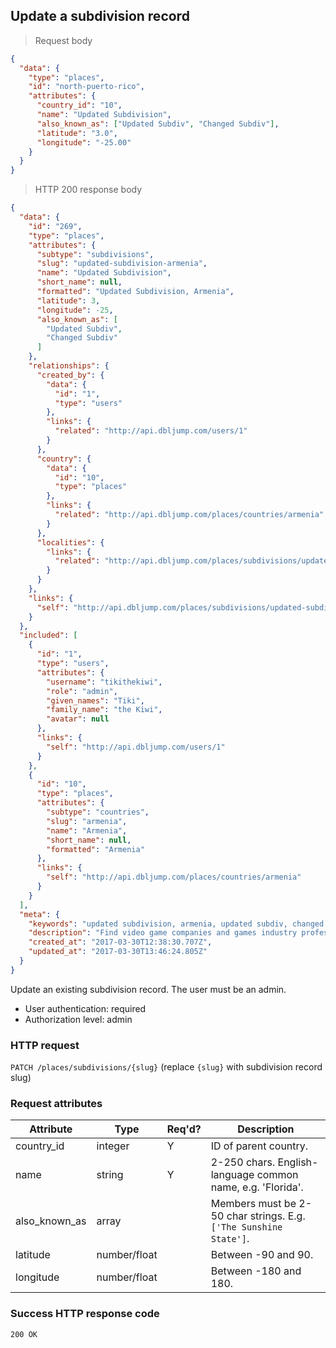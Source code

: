 ## <a name="subdivs_update"></a>Update a subdivision record

> Request body

```JSON
{
  "data": {
    "type": "places",
    "id": "north-puerto-rico",
    "attributes": {
      "country_id": "10",
      "name": "Updated Subdivision",
      "also_known_as": ["Updated Subdiv", "Changed Subdiv"],
      "latitude": "3.0",
      "longitude": "-25.00"
    }
  }
}
```

> HTTP 200 response body

```JSON
{
  "data": {
    "id": "269",
    "type": "places",
    "attributes": {
      "subtype": "subdivisions",
      "slug": "updated-subdivision-armenia",
      "name": "Updated Subdivision",
      "short_name": null,
      "formatted": "Updated Subdivision, Armenia",
      "latitude": 3,
      "longitude": -25,
      "also_known_as": [
        "Updated Subdiv",
        "Changed Subdiv"
      ]
    },
    "relationships": {
      "created_by": {
        "data": {
          "id": "1",
          "type": "users"
        },
        "links": {
          "related": "http://api.dbljump.com/users/1"
        }
      },
      "country": {
        "data": {
          "id": "10",
          "type": "places"
        },
        "links": {
          "related": "http://api.dbljump.com/places/countries/armenia"
        }
      },
      "localities": {
        "links": {
          "related": "http://api.dbljump.com/places/subdivisions/updated-subdivision-armenia/localities"
        }
      }
    },
    "links": {
      "self": "http://api.dbljump.com/places/subdivisions/updated-subdivision-armenia"
    }
  },
  "included": [
    {
      "id": "1",
      "type": "users",
      "attributes": {
        "username": "tikithekiwi",
        "role": "admin",
        "given_names": "Tiki",
        "family_name": "the Kiwi",
        "avatar": null
      },
      "links": {
        "self": "http://api.dbljump.com/users/1"
      }
    },
    {
      "id": "10",
      "type": "places",
      "attributes": {
        "subtype": "countries",
        "slug": "armenia",
        "name": "Armenia",
        "short_name": null,
        "formatted": "Armenia"
      },
      "links": {
        "self": "http://api.dbljump.com/places/countries/armenia"
      }
    }
  ],
  "meta": {
    "keywords": "updated subdivision, armenia, updated subdiv, changed subdiv, state, county, place, dbljump, video games, pc games, gaming",
    "description": "Find video game companies and games industry professionals from Updated Subdivision, Armenia at Dbljump.",
    "created_at": "2017-03-30T12:38:30.707Z",
    "updated_at": "2017-03-30T13:46:24.805Z"
  }
}
```

Update an existing subdivision record. The user must be an admin.

* User authentication: required
* Authorization level: admin

### HTTP request

`PATCH /places/subdivisions/{slug}` (replace `{slug}` with subdivision record slug)

### Request attributes

Attribute | Type | Req'd? | Description
--------- | ---- | ------ | -----------
country_id | integer | Y | ID of parent country.
name | string | Y | 2-250 chars. English-language common name, e.g. 'Florida'.
also_known_as | array | | Members must be 2-50 char strings. E.g. `['The Sunshine State']`.
latitude | number/float | | Between -90 and 90.
longitude | number/float | | Between -180 and 180.

### Success HTTP response code

`200 OK`
